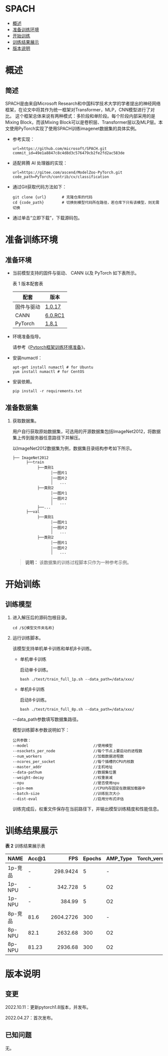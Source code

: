 # SPACH

-   [概述](#概述)
-   [准备训练环境](#准备训练环境)
-   [开始训练](#开始训练)
-   [训练结果展示](#训练结果展示)
-   [版本说明](#版本说明)


# 概述

## 简述

SPACH是由来自Microsoft Research和中国科学技术大学的学者提出的神经网络框架，在论文中将其作为统一框架对Transformer，MLP，CNN模型进行了对比。 这个框架总体来说有两种模式：多阶段和单阶段。每个阶段内部采用的是Mixing Block，而该Mixing Block可以是卷积层、Transformer层以及MLP层。本文使用PyTorch实现了使用SPACH训练imagenet数据集的具体实例。

- 参考实现：

    ```
    url=https://github.com/microsoft/SPACH.git
    commit_id=49e1a8847c8c4d8d3c576479cb2fe2fd2ac583de
    ```

- 适配昇腾 AI 处理器的实现：

    ```
    url=https://gitee.com/ascend/ModelZoo-PyTorch.git
    code_path=PyTorch/contrib/cv/classification
    ```

- 通过Git获取代码方法如下：

    ```
    git clone {url}       # 克隆仓库的代码
    cd {code_path}        # 切换到模型代码所在路径，若仓库下只有该模型，则无需切换
    ```

- 通过单击“立即下载”，下载源码包。


# 准备训练环境

## 准备环境

- 当前模型支持的固件与驱动、 CANN 以及 PyTorch 如下表所示。

   表 1 版本配套表

    |    配套   |    版本   |
    |----------|---------- |
    | 固件与驱动 |  [1.0.17](https://www.hiascend.com/hardware/firmware-drivers?tag=commercial )  |
    |   CANN    |  [6.0.RC1](https://www.hiascend.com/software/cann/commercial?version=6.0.RC1) |
    |  PyTorch  |  [1.8.1](https://gitee.com/ascend/pytorch/tree/master/)   |

- 环境准备指导。

    请参考《[Pytorch框架训练环境准备](https://www.hiascend.com/document/detail/zh/ModelZoo/pytorchframework/ptes)》。

- 安装numactl：

  ```
  apt-get install numactl # for Ubuntu
  yum install numactl # for CentOS
  ```
- 安装依赖。

  ```
  pip install -r requirements.txt
  ```


## 准备数据集

1. 获取数据集。

   用户自行获取原始数据集，可选用的开源数据集包括ImageNet2012，将数据集上传到服务器任意路径下并解压。

   以ImageNet2012数据集为例，数据集目录结构参考如下所示。

   ```
   ├── ImageNet2012
         ├──train
              ├──类别1
                    │──图片1
                    │──图片2
                    │   ...       
              ├──类别2
                    │──图片1
                    │──图片2
                    │   ...   
              ├──...                     
         ├──val  
              ├──类别1
                    │──图片1
                    │──图片2
                    │   ...       
              ├──类别2
                    │──图片1
                    │──图片2
                    │   ...              
   ```

   > **说明：** 
   >该数据集的训练过程脚本只作为一种参考示例。

# 开始训练

## 训练模型

1. 进入解压后的源码包根目录。

    ```
    cd /${模型文件夹名称}
    ```

2. 运行训练脚本。

    该模型支持单机单卡训练和单机8卡训练。

   - 单机单卡训练

     启动单卡训练。

     ```
     bash ./test/train_full_1p.sh --data_path=/data/xxx/    
     ```

   - 单机8卡训练

     启动8卡训练。

     ```
     bash ./test/train_full_8p.sh --data_path=/data/xxx/   
     ```

   --data_path参数填写数据集路径。



   模型训练脚本参数说明如下：

    ```
    公共参数：
    --model                             //使用模型
    --nsockets_per_node                 //每个节点上要启动的进程数   
    --num_workers                       //加载数据进程数
    --ncores_per_socket                 //每个插槽的CPU内核数
    --master_addr                       //主机地址
    --data-pathum                       //数据集位置
    --weight-decay                      //权重衰减
    --npu                               //是否使用npu
    --pin-mem                           //CPU内存固定在数据加载器中
    --batch-size                        //训练批次大小
    --dist-eval                         //启用分布式评估
    ```
    
    训练完成后，权重文件保存在当前路径下，并输出模型训练精度和性能信息。

    

# 训练结果展示

**表 2**  训练结果展示表

| NAME    | Acc@1 |  FPS | Epochs | AMP_Type | Torch_version |
| ------- |----- | ---: | ------ | ------- | -------: |
| 1p-竞品 | -   |298.9424 | 5      |        - | - |
| 1p-NPU  | -   |342.728 | 5      |       O2 | 1.5 |
| 1p-NPU  | -   |384.99| 5      |       O2 | 1.8 |
| 8p-竞品 | 81.6 |2604.2726 | 300   |        - | - |
| 8p-NPU  | 82.1 |2632.68 | 300    |       O2 | 1.5 |
| 8p-NPU  | 81.23 |2936.68 | 300    |       O2 | 1.8 |




# 版本说明

## 变更

2022.10.11：更新pytorch1.8版本，并发布。

2022.04.27：首次发布。

## 已知问题
无。
